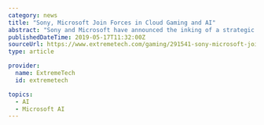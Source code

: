 ```yaml
---
category: news
title: "Sony, Microsoft Join Forces in Cloud Gaming and AI"
abstract: "Sony and Microsoft have announced the inking of a strategic partnership between the two companies and implies they could work together on issues like hosting game services. The two firms have signed a memorandum of understanding (MOU) to: explore joint ..."
publishedDateTime: 2019-05-17T11:32:00Z
sourceUrl: https://www.extremetech.com/gaming/291541-sony-microsoft-join-forces-in-cloud-gaming-and-ai
type: article

provider:
  name: ExtremeTech
  id: extremetech

topics:
  - AI
  - Microsoft AI
---
```


